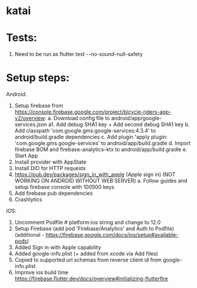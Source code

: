 # katai

# Tests:
1. Need to be run as flutter test --no-sound-null-safety
# Setup steps:

Android:
1. Setup firebase from https://console.firebase.google.com/project/bicycle-riders-app-v2/overview:
    a. Download config file to android/app/google-services.json
    a1. Add debug SHA1 key + Add second debug SHA1 key
    b. Add classpath 'com.google.gms:google-services:4.3.4' to android/build.gradle dependencies
    c. Add plugin 'apply plugin: 'com.google.gms.google-services' to android/app/build.gradle
    d. Import firebase BOM and firebase-analytics-ktx to android/app/build.gradle
    e. Start App
2. Install provider with AppState
3. Install DIO for HTTP requests
4. https://pub.dev/packages/sign_in_with_apple (Apple sign in) (NOT WORKING ON ANDROID WITHOUT WEB SERVER)
    a. Follow guides and setup firebase console with 100500 keys
5. Add firebase pub dependencies
6. Crashlytics

IOS:
1. Uncomment Podfile # platform:ios string and change to 12.0
2. Setup Firebase (add pod 'Firebase/Analytics' and Auth to Podfile) (additional - https://firebase.google.com/docs/ios/setup#available-pods)
3. Added Sign in with Apple capability
4. Added google-info.plist (+ added from xcode via Add files)
5. Copied to supported url schemas from reverse client id from google-info.plist
6. Improve ios build time https://firebase.flutter.dev/docs/overview#initializing-flutterfire